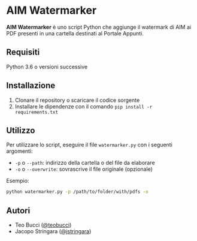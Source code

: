 # AIM Watermarker

**AIM Watermarker** è uno script Python che aggiunge il watermark di AIM ai PDF presenti in una cartella destinati al Portale Appunti.

## Requisiti

Python 3.6 o versioni successive

## Installazione

1. Clonare il repository o scaricare il codice sorgente
2. Installare le dipendenze con il comando `pip install -r requirements.txt`

## Utilizzo

Per utilizzare lo script, eseguire il file `watermarker.py` con i seguenti argomenti:

- `-p` o `--path`: indirizzo della cartella o del file da elaborare
- `-o` o `--overwrite`: sovrascrive il file originale (opzionale)

Esempio:

```bash
python watermarker.py -p /path/to/folder/with/pdfs -o
```

## Autori

- Teo Bucci ([@teobucci](https://github.com/teobucci))
- Jacopo Stringara ([@jstringara](https://github.com/jstringara))
